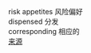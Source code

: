 risk appetites 风险偏好  
dispensed 分发  
corresponding 相应的  
[来源](https://knowledge.wharton.upenn.edu/article/ppp-participation-increased-banks-risk-appetites/)